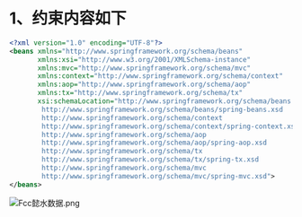 <a name="x7DxB"></a>
# 1、约束内容如下

```xml
<?xml version="1.0" encoding="UTF-8"?>
<beans xmlns="http://www.springframework.org/schema/beans"
       xmlns:xsi="http://www.w3.org/2001/XMLSchema-instance"
       xmlns:mvc="http://www.springframework.org/schema/mvc"
       xmlns:context="http://www.springframework.org/schema/context"
       xmlns:aop="http://www.springframework.org/schema/aop"
       xmlns:tx="http://www.springframework.org/schema/tx"
       xsi:schemaLocation="http://www.springframework.org/schema/beans
        http://www.springframework.org/schema/beans/spring-beans.xsd
        http://www.springframework.org/schema/context
        http://www.springframework.org/schema/context/spring-context.xsd
        http://www.springframework.org/schema/aop
        http://www.springframework.org/schema/aop/spring-aop.xsd
        http://www.springframework.org/schema/tx
        http://www.springframework.org/schema/tx/spring-tx.xsd
        http://www.springframework.org/schema/mvc
        http://www.springframework.org/schema/mvc/spring-mvc.xsd">
</beans>
```




















![Fcc懿水数据.png](https://cdn.nlark.com/yuque/0/2019/png/396745/1564653583587-35b7153a-7bd5-4bf8-95ad-2c0434ba3b53.png#align=left&display=inline&height=176&originHeight=3150&originWidth=3150&size=316534&status=done&style=none&width=176)
